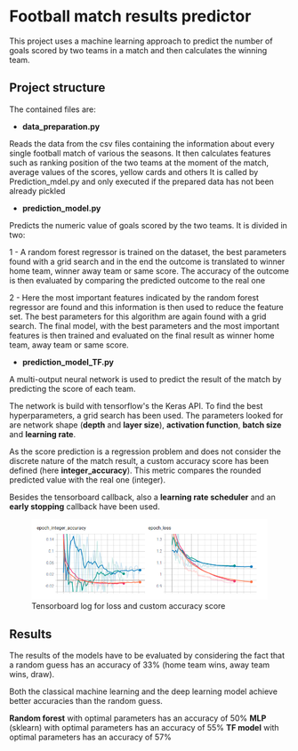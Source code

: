 # Football match results predictor
This project uses a machine learning approach to predict the number of goals scored by two teams in a match and then calculates the winning team.

## Project structure
The contained files are:

- **data_preparation.py**

Reads the data from the csv files containing the information about every single football match of various the seasons.
It then calculates features such as ranking position of the two teams at the moment of the match, average values of the scores, yellow cards and others
It is called by Prediction_mdel.py and only executed if the prepared data has not been already pickled
  
 
- **prediction_model.py**

Predicts the numeric value of goals scored by the two teams. It is divided in two:

1 - A random forest regressor is trained on the dataset, the best parameters found with a grid search and in the end the outcome is translated to winner home team,
    winner away team or same score. The accuracy of the outcome is then evaluated by comparing the predicted outcome to the real one
    
2 - Here the most important features indicated by the random forest regressor are found and this information is then used to reduce the feature set.
The best parameters for this algorithm are again found with a grid search. The final model, with the best parameters and the most important features is then trained and evaluated on the final result as winner home team, away team or same score.
    
- **prediction_model_TF.py**

A multi-output neural network is used to predict the result of the match by predicting the score of each team.

The network is build with tensorflow's the Keras API. To find the best hyperparameters, a grid search has been used. The parameters looked for are network shape (**depth** and **layer size**), **activation function**, **batch size** and **learning rate**.

As the score prediction is a regression problem and does not consider the discrete nature of the match result, a custom accuracy score has been defined (here **integer_accuracy**). This metric compares the rounded predicted value with the real one (integer).

Besides the tensorboard callback, also a **learning rate scheduler** and an **early stopping** callback have been used.

<figure>
  <img src="https://github.com/giovannicampa/football_match_results_prediction/blob/master/pictures/tb_logs" width="500">
  <figcaption>Tensorboard log for loss and custom accuracy score</figcaption>
</figure>

## Results
The results of the models have to be evaluated by considering the fact that a random guess has an accuracy of 33% (home team wins, away team wins, draw).

Both the classical machine learning and the deep learning model achieve better accuracies than the random guess.

**Random forest**  with optimal parameters has an accuracy of 50%
**MLP** (sklearn) with optimal parameters has an accuracy of 55%
**TF model** with optimal parameters has an accuracy of 57%

